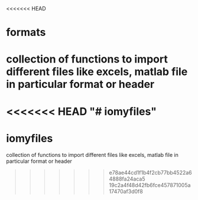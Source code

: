 <<<<<<< HEAD
# formats
collection of functions to import different files like excels, matlab file in particular format or header 
=======
<<<<<<< HEAD
"# iomyfiles" 
=======
# iomyfiles
collection of functions to import different files like excels, matlab file in particular format or header 
>>>>>>> e78ae44cd1f1b4f2cb77bb4522a64888fa24aca5
>>>>>>> 19c2a4f48d42fb6fce457871005a17470af3d0f8
